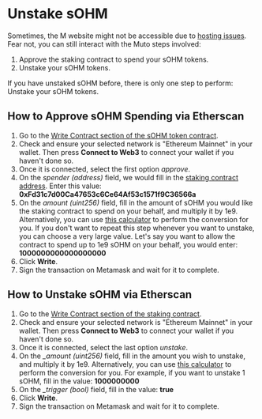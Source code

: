 # Unstake sOHM

Sometimes, the M website might not be accessible due to [hosting issues](https://twitter.com/FleekHQ/status/1416505712222609411). Fear not, you can still interact with the Muto steps involved:

1. Approve the staking contract to spend your sOHM tokens.
2. Unstake your sOHM tokens.

If you have unstaked sOHM before, there is only one step to perform: Unstake your sOHM tokens.

## How to Approve sOHM Spending via Etherscan

1. Go to the [Write Contract section of the sOHM token contract](https://etherscan.io/address/0x04f2694c8fcee23e8fd0dfea1d4f5bb8c352111f#writeContract).
2. Check and ensure your selected network is "Ethereum Mainnet" in your wallet. Then press **Connect to Web3** to connect your wallet if you haven't done so.
3. Once it is connected, select the first option _approve_.
4. On the _spender \(address\)_ field, we would fill in the [staking contract address](../../contracts-old/staking.md#staking). Enter this value: **0xFd31c7d00Ca47653c6Ce64Af53c1571f9C36566a**
5. On the _amount \(uint256\)_ field, fill in the amount of sOHM you would like the staking contract to spend on your behalf, and multiply it by 1e9. Alternatively, you can use [this calculator](https://docs.google.com/spreadsheets/d/1vm48OCBnVh8uah0-3Xa7HqFwmfxgcrMIWPrOllSFIvA/edit?usp=sharing) to perform the conversion for you. If you don't want to repeat this step whenever you want to unstake, you can choose a very large value. Let's say you want to allow the contract to spend up to 1e9 sOHM on your behalf, you would enter: **1000000000000000000**
6. Click **Write**.
7. Sign the transaction on Metamask and wait for it to complete.

## How to Unstake sOHM via Etherscan

1. Go to the [Write Contract section of the staking contract](https://etherscan.io/address/0xFd31c7d00Ca47653c6Ce64Af53c1571f9C36566a#writeContract).
2. Check and ensure your selected network is "Ethereum Mainnet" in your wallet. Then press **Connect to Web3** to connect your wallet if you haven't done so.
3. Once it is connected, select the last option _unstake_.
4. On the _\_amount \(uint256\)_ field, fill in the amount you wish to unstake, and multiply it by 1e9. Alternatively, you can use [this calculator](https://docs.google.com/spreadsheets/d/1vm48OCBnVh8uah0-3Xa7HqFwmfxgcrMIWPrOllSFIvA/edit?usp=sharing) to perform the conversion for you. For example, if you want to unstake 1 sOHM, fill in the value: **1000000000**
5. On the _\_trigger \(bool\)_ field, fill in the value: **true**
6. Click **Write**.
7. Sign the transaction on Metamask and wait for it to complete.


